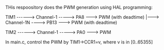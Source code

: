 
THis respoository does the PWM generation using HAL programming:

TIM1 ------> Channel-1 -----> PA8  ---> PWM (with deadtime)
       |---> Channel-1N ----> PB13 ---> PWM (with deadtime)


TIM2 ------> Channel-1 -----> PA0  ---> PWM

In main.c, control the PWM by TIM1->CCR1=v, where v is in [0..65355]


